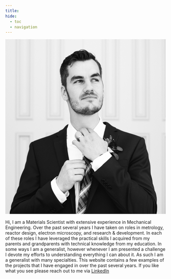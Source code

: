 ```yaml
---
title:
hide:
  - toc
  - navigation
---
```


![A protrait of Blake Rogers](images/headshot-temp.jpg)

Hi, I am a Materials Scientist with extensive experience in Mechanical Engineering. 
Over the past several years I have taken on roles in metrology, reactor design, electron microscopy, and research & development.
In each of these roles I have leveraged the practical skills I acquired from my parents and grandparents with technical knowledge from my education.
In some ways I am a generalist, however whenever I am presented a challenge I devote my efforts to understanding everything I can about it.
As such I am a generalist with many specialties. This website contains a few examples of the projects that I have engaged in over the past several years.
If you like what you see please reach out to me via [LinkedIn](https://www.linkedin.com/in/blakekrogers )





















